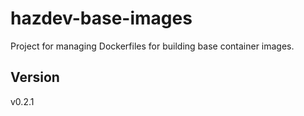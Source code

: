 # hazdev-base-images
Project for managing Dockerfiles for building base container images.

## Version
v0.2.1
